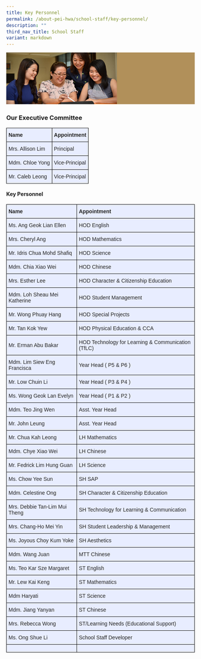 ```yaml
---
title: Key Personnel
permalink: /about-pei-hwa/school-staff/key-personnel/
description: ""
third_nav_title: School Staff
variant: markdown
---
```

![](/images/Website%20Banners%20Subpage/948x260%20masterhead%20-%20About%20Pei%20Hwa4.jpg)
### Our Executive Committee

<style type="text/css">
.tg  {border-collapse:collapse;border-spacing:0;}
.tg td{border-color:black;border-style:solid;border-width:1px;font-family:Arial, sans-serif;font-size:14px;
  overflow:hidden;padding:10px 5px;word-break:normal;}
.tg th{border-color:black;border-style:solid;border-width:1px;font-family:Arial, sans-serif;font-size:14px;
  font-weight:normal;overflow:hidden;padding:10px 5px;word-break:normal;}
.tg .tg-xwen{background-color:#E8EDFF;color:#222;font-weight:bold;text-align:left;vertical-align:middle}
.tg .tg-lr6o{background-color:#E8EDFF;color:#222;text-align:left;vertical-align:middle}
</style>
<table class="tg">
<thead>
  <tr>
    <th class="tg-xwen"><span style="color:#222">Name</span></th>
    <th class="tg-xwen"><span style="color:#222">Appointment</span></th>
  </tr>
</thead>
<tbody>
  <tr>
    <td class="tg-lr6o"><span style="color:#222">Mrs. Allison Lim </span><br></td>
    <td class="tg-lr6o"><span style="color:#222">Principal</span><br></td>
  </tr>
    <tr>
    <td class="tg-lr6o"><span style="color:#222">Mdm. Chloe Yong</span><br></td>
    <td class="tg-lr6o"><span style="color:#222">Vice-Principal</span><br></td>
  </tr>
	  <tr>
    <td class="tg-lr6o"><span style="color:#222">Mr. Caleb Leong</span><br></td>
    <td class="tg-lr6o"><span style="color:#222">Vice-Principal</span><br></td>
  </tr>
  <tr>
  
  </tr>
</tbody>
</table>

#### Key Personnel

<style type="text/css">
.tg  {border-collapse:collapse;border-spacing:0;}
.tg td{border-color:black;border-style:solid;border-width:1px;font-family:Arial, sans-serif;font-size:14px;
  overflow:hidden;padding:10px 5px;word-break:normal;}
.tg th{border-color:black;border-style:solid;border-width:1px;font-family:Arial, sans-serif;font-size:14px;
  font-weight:normal;overflow:hidden;padding:10px 5px;word-break:normal;}
.tg .tg-xwen{background-color:#E8EDFF;color:#222;font-weight:bold;text-align:left;vertical-align:middle}
.tg .tg-lr6o{background-color:#E8EDFF;color:#222;text-align:left;vertical-align:middle}
</style>
<table class="tg">
<thead>
  <tr>
    <th class="tg-xwen"><span style="color:#222">Name</span></th>
    <th class="tg-xwen"><span style="color:#222">Appointment</span></th>
  </tr>
</thead>
<tbody>
  <tr>
    <td class="tg-lr6o"><span style="color:#222">Ms. Ang Geok Lian Ellen</span><br></td>
    <td class="tg-lr6o"><span style="color:#222">HOD English</span><br></td>
  </tr>
  <tr>
    <td class="tg-lr6o"><span style="color:#222">Mrs. Cheryl Ang</span>   </td>
    <td class="tg-lr6o"><span style="color:#222">HOD Mathematics </span></td>
  </tr>
   <tr>
    <td class="tg-lr6o"><span style="color:#222">Mr. Idris Chua Mohd Shafiq</span><br></td>
    <td class="tg-lr6o"><span style="color:#222">HOD Science</span><br></td>
  </tr>
	   <tr>
    <td class="tg-lr6o"><span style="color:#222">Mdm. Chia Xiao Wei</span><br></td>
    <td class="tg-lr6o"><span style="color:#222">HOD Chinese</span><br></td>
  </tr>
  <tr>
    <td class="tg-lr6o"><span style="color:#222">Mrs. Esther Lee</span><br></td>
    <td class="tg-lr6o"><span style="color:#222">HOD Character &amp; Citizenship Education</span><br></td>
  </tr>
  <tr>
    <td class="tg-lr6o"><span style="color:#222">Mdm. Loh Sheau Mei Katherine</span><br></td>
    <td class="tg-lr6o"><span style="color:#222">HOD Student Management</span><br></td>
  </tr>
  <tr>
    <td class="tg-lr6o"><span style="color:#222">Mr. Wong Phuay Hang</span><br></td>
    <td class="tg-lr6o"><span style="color:#222">HOD Special Projects</span><br></td>
  </tr>
  <tr>
    <td class="tg-lr6o"><span style="color:#222">Mr. Tan Kok Yew</span></td>
    <td class="tg-lr6o"><span style="color:#222">HOD Physical Education &amp; CCA</span></td>
  </tr>
  <tr>
    <td class="tg-lr6o"><span style="color:#222">Mr. Erman Abu Bakar</span></td>
    <td class="tg-lr6o"><span style="color:#222">HOD Technology for Learning &amp; Communication (TfLC) </span><br></td>
  </tr>
  <tr>
    <td class="tg-lr6o"><span style="color:#222">Mdm. Lim Siew Eng Francisca</span><br></td>
    <td class="tg-lr6o"><span style="color:#222">Year Head ( P5 &amp; P6 )</span><br></td>
  </tr>
  <tr>
    <td class="tg-lr6o"><span style="color:#222">Mr. Low Chuin Li</span><br></td>
    <td class="tg-lr6o"><span style="color:#222">Year Head ( P3 &amp; P4 )</span><br></td>
  </tr>
  <tr>
    <td class="tg-lr6o"><span style="color:#222">Ms. Wong Geok Lan Evelyn</span></td>
    <td class="tg-lr6o"><span style="color:#222"> Year Head ( P1 &amp; P2 )</span></td>
  </tr>
  <tr>
    <td class="tg-lr6o"><span style="color:#222">Mdm. Teo Jing Wen</span></td>
    <td class="tg-lr6o"><span style="color:#222"> Asst. Year Head</span></td>
  </tr>
	<tr>
    <td class="tg-lr6o"><span style="color:#222">Mr. John Leung</span></td>
    <td class="tg-lr6o"><span style="color:#222"> Asst. Year Head</span></td>
  </tr>
		<tr>
    <td class="tg-lr6o"><span style="color:#222">Mr. Chua Kah Leong</span></td>
    <td class="tg-lr6o"><span style="color:#222"> LH Mathematics</span></td>
  </tr>
  <tr>
    <td class="tg-lr6o"><span style="color:#222">Mdm. Chye Xiao Wei</span><br></td>
    <td class="tg-lr6o"><span style="color:#222">LH Chinese</span><br></td>
  </tr>
  <tr>
    <td class="tg-lr6o"><span style="color:#222">Mr. Fedrick Lim Hung Guan</span></td>
    <td class="tg-lr6o"><span style="color:#222">LH Science</span></td>
  </tr>
  <tr>
		    <td class="tg-lr6o"><span style="color:#222">Ms. Chow Yee Sun</span><br></td>
    <td class="tg-lr6o"><span style="color:#222">SH SAP</span><br></td>
  </tr>
    <tr><td class="tg-lr6o"><span style="color:#222">Mdm. Celestine Ong</span></td>
    <td class="tg-lr6o"><span style="color:#222">SH Character &amp; Citizenship Education</span></td>
  </tr>
  <tr>
    <td class="tg-lr6o"><span style="color:#222">Mrs. Debbie Tan-Lim Mui Theng</span><br></td>
    <td class="tg-lr6o"><span style="color:#222">SH Technology for Learning &amp; Communication </span><br></td>
  </tr>
  <tr>
    <td class="tg-lr6o"><span style="color:#222">Mrs. Chang-Ho Mei Yin</span><br></td>
    <td class="tg-lr6o"><span style="color:#222">SH Student Leadership &amp; Management</span><br></td>
  </tr>
  <tr>
    <td class="tg-lr6o"><span style="color:#222">Ms. Joyous Choy Kum Yoke</span><br></td>
    <td class="tg-lr6o"><span style="color:#222">SH Aesthetics</span><br></td>
  </tr>
	    <tr><td class="tg-lr6o"><span style="color:#222">Mdm. Wang Juan</span><br></td>
    <td class="tg-lr6o"><span style="color:#222">MTT Chinese</span><br></td>
  </tr>
  <tr>  
	</tr><tr>
    <td class="tg-lr6o"><span style="color:#222">Ms. Teo Kar Sze Margaret</span><br></td>
    <td class="tg-lr6o"><span style="color:#222">ST English</span><br></td>
  </tr>
	<tr>
    <td class="tg-lr6o"><span style="color:#222">Mr. Lew Kai Keng</span><br></td>
    <td class="tg-lr6o"><span style="color:#222">ST Mathematics</span><br></td>
  </tr>
		<tr>
    <td class="tg-lr6o"><span style="color:#222">Mdm Haryati</span><br></td>
    <td class="tg-lr6o"><span style="color:#222">ST Science</span><br></td>
  </tr>
    <tr><td class="tg-lr6o"><span style="color:#222">Mdm. Jiang Yanyan</span><br></td>
    <td class="tg-lr6o"><span style="color:#222">ST Chinese</span><br></td>
  </tr>
  <tr>
    <td class="tg-lr6o"><span style="color:#222">Mrs. Rebecca Wong</span><br></td>
    <td class="tg-lr6o"><span style="color:#222">ST/Learning Needs (Educational Support)</span><br></td>
  </tr>
  <tr>
    <td class="tg-lr6o"><span style="color:#222">Ms.  Ong Shue Li</span></td>
    <td class="tg-lr6o"><span style="color:#222">School Staff Developer</span></td>
  </tr>
  <tr>
    <td class="tg-lr6o"><span style="color:#222"> </span></td>
    <td class="tg-lr6o"><span style="color:#222"> </span></td>
  </tr>
</tbody>
</table>